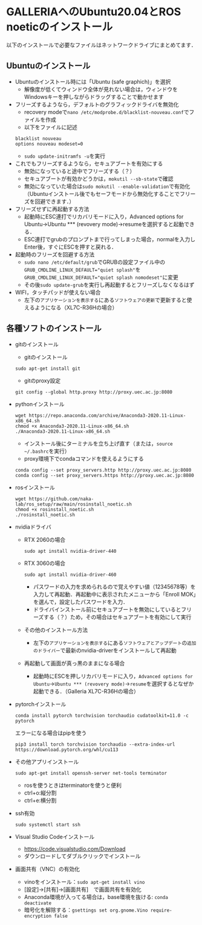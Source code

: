 # GALLERIAへのUbuntu20.04とROS noeticのインストール
以下のインストールで必要なファイルはネットワークドライブにまとめてます．

## Ubuntuのインストール
- Ubuntuのインストール時には「Ubuntu (safe graphich)」を選択
	- 解像度が低くてウィンドウ全体が見れない場合は，ウィンドウをWindowsキーを押しながらドラッグすることで動かせます
- フリーズするようなら，デフォルトのグラフィックドライバを無効化
  - recovery modeで`nano /etc/modprobe.d/blacklist-nouveau.conf`でファイルを作成
  - 以下をファイルに記述
  ```
  blacklist nouveau
  options nouveau modeset=0
  ```
  - `sudo update-initramfs -u`を実行
- これでもフリーズするようなら，セキュアブートを有効にする
  - 無効になっていると途中でフリーズする（？）
  - セキュアブートが有効かどうかは，`mokutil --sb-state`で確認
  - 無効になっていた場合は`sudo mokutil --enable-validation`で有効化（Ubuntuインストール後でもセーフモードから無効化することでフリーズを回避できます．）
- フリーズせずに再起動する方法
  - 起動時にESC連打でリカバリモードに入り，Advanced options for Ubuntu→Ubuntu *** (revovery mode)→resumeを選択すると起動できる．
  - ESC連打でgrubのプロンプトまで行ってしまった場合，normalを入力しEnter後，すぐにESCを押すと戻れる．
- 起動時のフリーズを回避する方法
  - `sudo nano /etc/default/grub`でGRUBの設定ファイル中の`GRUB_CMDLINE_LINUX_DEFAULT="quiet splash"`を`GRUB_CMDLINE_LINUX_DEFAULT="quiet splash nomodeset"`に変更
  - その後`sudo update-grub`を実行し再起動するとフリーズしなくなるはず
- WIFI，タッチパッドが使えない場合
  - 左下の`アプリケーションを表示する`にある`ソフトウェアの更新`で更新すると使えるようになる（XL7C-R36Hの場合）
## 各種ソフトのインストール
- gitのインストール
  - gitのインストール
  ```
  sudo apt-get install git
  ```
  - gitのproxy設定
  ```
  git config --global http.proxy http://proxy.uec.ac.jp:8080
  ```
- pythonインストール
  ```
  wget https://repo.anaconda.com/archive/Anaconda3-2020.11-Linux-x86_64.sh
  chmod +x Anaconda3-2020.11-Linux-x86_64.sh
  ./Anaconda3-2020.11-Linux-x86_64.sh
  ```
  - インストール後にターミナルを立ち上げ直す（または，`source ~/.bashrc`を実行）
  - proxy環境下でcondaコマンドを使えるようにする
  ```
  conda config --set proxy_servers.http http://proxy.uec.ac.jp:8080
  conda config --set proxy_servers.https http://proxy.uec.ac.jp:8080
  ```
  
- rosインストール
  ```
  wget https://github.com/naka-lab/ros_setup/raw/main/rosinstall_noetic.sh
  chmod +x rosinstall_noetic.sh 
  ./rosinstall_noetic.sh
  ```
  
- nvidiaドライバ
  - RTX 2060の場合 
    ```
    sudo apt install nvidia-driver-440
    ```
  - RTX 3060の場合
    ```
    sudo apt install nvidia-driver-460
    ```

    - パスワードの入力を求められるので覚えやすい値（12345678等）を入力して再起動．再起動中に表示されたメニューから「Enroll MOK」を選んで，設定したパスワードを入力．
    - ドライバインストール前にセキュアブートを無効にしているとフリーズする（？）ため，その場合はセキュアブートを有効にして実行
  - その他のインストール方法
    - 左下の`アプリケーションを表示する`にある`ソフトウェアとアップデート`の`追加のドライバー`で最新のnvidia-driverをインストールして再起動 
  - 再起動して画面が真っ黒のままになる場合
    - 起動時にESCを押しリカバリモードに入り，`Advanced options for Ubuntu`→`Ubuntu *** (revovery mode)`→`resume`を選択するとなぜか起動できる．（Galleria XL7C-R36Hの場合）
- pytorchインストール
  ```
  conda install pytorch torchvision torchaudio cudatoolkit=11.0 -c pytorch
  ```
  エラーになる場合はpipを使う
  ```
  pip3 install torch torchvision torchaudio --extra-index-url https://download.pytorch.org/whl/cu113
  ```
  
- その他アプリインストール
  ```
  sudo apt-get install openssh-server net-tools terminator
  ```
	- rosを使うときはterminatorを使うと便利
    - ctrl+o:縦分割
    - ctrl+e:横分割
  
- ssh有効
  ```
  sudo systemctl start ssh
  ```

- Visual Studio Codeインストール
	- https://code.visualstudio.com/Download
	- ダウンロードしてダブルクリックでインストール
  
- 画面共有（VNC）の有効化
  - vinoをインストール：`sudo apt-get install vino`
  - [設定]→[共有]→[画面共有]　で画面共有を有効化
  - Anaconda環境が入ってる場合は，base環境を抜ける: `conda deactivate`
  - 暗号化を解除する：`gsettings set org.gnome.Vino require-encryption false`

